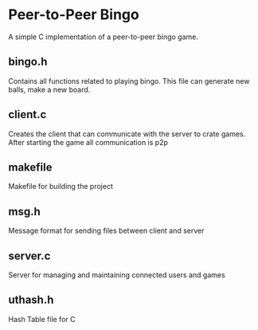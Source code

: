 # Peer-to-Peer Bingo

A simple C implementation of a peer-to-peer bingo game.

## bingo.h
   Contains all functions related to playing bingo. This file can generate new balls, make a new board.

## client.c
   Creates the client that can communicate with the server to crate games. After starting the game all communication is p2p

## makefile
   Makefile for building the project

## msg.h
   Message format for sending files between client and server

## server.c
   Server for managing and maintaining connected users and games

## uthash.h
   Hash Table file for C
